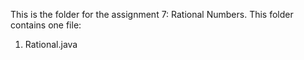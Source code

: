 This is the folder for the assignment 7: Rational Numbers.
This folder contains one file:
1. Rational.java
